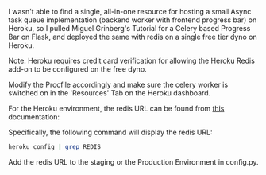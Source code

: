
I wasn't able to find a single, all-in-one resource for hosting a small Async task queue implementation (backend worker with frontend progress bar) on Heroku, so I pulled Miguel Grinberg's Tutorial for a Celery based Progress Bar on Flask, and deployed the same with redis on a single free tier dyno on Heroku.

Note: Heroku requires credit card verification for allowing the Heroku Redis add-on to be configured on the free dyno.

Modify the Procfile accordingly and make sure the celery worker is switched on in the 'Resources' Tab on the Heroku dashboard.

For the Heroku environment, the redis URL can be found from [this](https://devcenter.heroku.com/articles/heroku-redis#provisioning-the-add-on) documentation: 

Specifically, the following command will display the redis URL:
```bash
heroku config | grep REDIS
```
Add the redis URL to the staging or the Production Environment in config.py.
